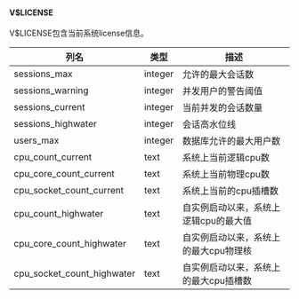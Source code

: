 #### V$LICENSE

V$LICENSE包含当前系统license信息。

| 列名                       | 类型    | 描述                                  |
| -------------------------- | ------- | ------------------------------------- |
| sessions_max               | integer | 允许的最大会话数                      |
| sessions_warning           | integer | 并发用户的警告阈值                    |
| sessions_current           | integer | 当前并发的会话数量                    |
| sessions_highwater         | integer | 会话高水位线                          |
| users_max                  | integer | 数据库允许的最大用户数                |
| cpu_count_current          | text    | 系统上当前逻辑cpu数                   |
| cpu_core_count_current     | text    | 系统上当前物理cpu数                   |
| cpu_socket_count_current   | text    | 系统上当前的cpu插槽数                 |
| cpu_count_highwater        | text    | 自实例启动以来，系统上逻辑cpu的最大值 |
| cpu_core_count_highwater   | text    | 自实例启动以来，系统上的最大cpu物理核 |
| cpu_socket_count_highwater | text    | 自实例启动以来，系统上的最大cpu插槽数 |
